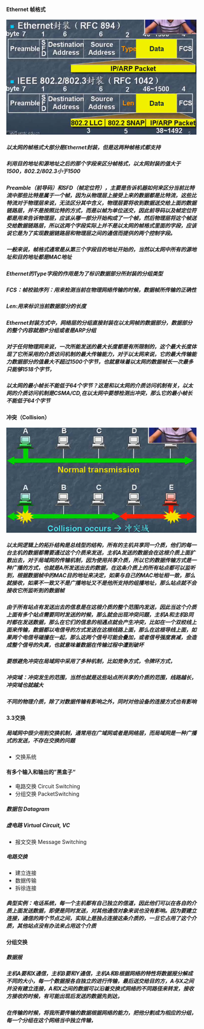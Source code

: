 #### Ethernet 帧格式

![](/assets/18-5-1-1.png)

##### 以太网的帧格式大部分是Ethernet封装，但是这两种帧格式都支持

##### 利用目的地址和源地址之后的那个字段来区分帧格式，以太网封装的值大于1500，802.2/802.3小于1500

##### Preamble（前导码）和SFD（帧定位符），主要是告诉机器如何来区分当前比特流中那些比特是属于一个帧，因为从物理层上接受上来的数据都是比特流，这些比特流对于物理层来说，无法区分其中含义，物理层要将收到数据送交给上面的数据链路层，并不是按照比特的方式，而是以帧为单位送交，因此前导码以及帧定位符都是用来告诉物理层，应该从哪一部分开始构成了一个帧，然后物理层将这个帧送交给数据链路层，所以这两个字段实际上并不是以太网的帧格式里面的字段，应该说它是为了实现数据链路层和物理层之间的通信而提供的两个控制字段。

##### 一般来说，帧格式通常是从第三个字段目的地址开始的，当然以太网中所有的源地址和目的地址都是MAC地址

##### Ethernet的Type字段的作用是为了标识数据部分所封装的分组类型

##### FCS：帧校验序列：用来检测当前在物理网络传输的时候，数据帧所传输的正确性

##### Len:用来标识当前数据部分的长度

##### Ethernet封装方式中，网络层的分组直接封装在以太网帧的数据部分，数据部分的整个内容就是IP分组或者是ARP分组

##### 对于任何物理网来说，一次所能发送的最大长度都是有所限制的，这个最大长度体现了它所采用的介质访问机制的最大传输能力，对于以太网来说，它的最大传输能力数据部分的值最大不超过1500个字节，也就意味着以太网的数据帧长一次最多只能够1518个字节，

##### 以太网的最小帧长不能低于64个字节？这是和以太网的介质访问机制有关，以太网的介质访问机制是CSMA/CD,在以太网中要想检测出冲突，那么它的最小帧长不能低于64个字节

#### 冲突（Collision）

![](/assets/18-5-5-1.png)

##### 以太网逻辑上的拓扑结构是总线型的结构，所有的主机共享同一介质，他们的每一台主机的数据都需要通过这个介质来发送，主机A发送的数据会在这根介质上面扩散出去，对于局域网的传输机制，因为使用共享介质，所以它的数据传输方式是一种广播的方式，也就是A所发送出去的数据，在这条介质上的所有站点都可以监听到，根据数据帧中的MAC目的地址来决定，如果与自己的MAC地址相一致，那么就接收，如果不一致又不是广播地址又不是他所支持的组播地址，那么站点就不会接收它所监听到的数据帧

##### 由于所有站点有发送出去的信息是在这根介质的整个范围内发送，因此当这个介质上面有多个站点需要同时发送的时候，那么就会出现冲突问题，主机A和主机B同时都在发送数据，那么在它们的信息的相遇点就会产生冲突，比如在一个双绞线上面来传输，数据都以电信号的方式发送在这根线路上面，那么在这根导线上面，如果两个电信号碰撞在一起，那么这两个信号可能会叠加，或者信号强度衰减，会造成整个信号的失真，也就意味着数据在传输过程中遭到破坏

##### 要想避免冲突在局域网中采用了多种机制，比如竞争方式，令牌环方式，

##### 冲突域：冲突发生的范围，当然也就是这些站点所共享的介质的范围，线路越长，冲突域也就越大

##### 不同的物理介质，除了对数据传输有影响之外，同时对他设备的连接方式也有影响

#### 3.3交换
##### 局域网中很少用到交换机制，通常用在广域网或者是网络层，而局域网是一种广播式的发送，不存在交换的问题
* 交换系统
 #### 有多个输入和输出的”黑盒子“
* 电路交换 Circuit Switching
* 分组交换 PacketSwitching
 ##### 数据包 Datagram
 ##### 虚电路 Virtual Circuit, VC
* 报文交换 Message Switching

##### 电路交换

* 建立连接
* 数据传输
* 拆徐连接

##### 典型实例：电话系统，每一个主机都有自己独立的信道，因此他们可以在各自的介质上面发送数据，即便是同时发送，对其他通信对象来说也没有影响。因为要建立连接，通信的两个节点之间，实际上是独占连接这条介质的，一旦它占用了这个介质，其他站点没有办法来占用这个介质

#### 分组交换

##### 数据报
##### 主机A要和X通信，主机B要和Y通信，主机A和B根据网络的特性将数据报分解成不同的大小，每一个数据报各自独立的进行传输，最后送交给目的方，A与X之间并没有建立连接，A和X之间的数据可以沿着交换式网络的不同路径来转发，接收方接收的时候，有可能出现后发送的数据先到达，
##### 在传输的时候，将我所要传输的数据根据网络的能力，把他分割成为相应的分组，每一个分组在这个网络当中独立传输，

